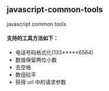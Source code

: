 ##  javascript-common-tools
javascript common tools

#### 支持的工具方法如下：
- 电话号码格式化(133*****6564)
- 数值保留两位小数
- 去空格
- 数组拉平
- 获得 url 中的请求参数
